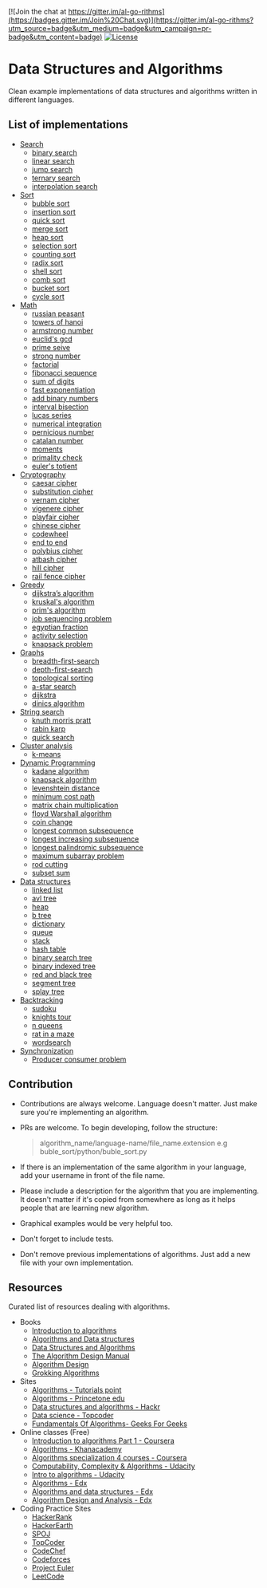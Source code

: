 [![Join the chat at https://gitter.im/al-go-rithms](https://badges.gitter.im/Join%20Chat.svg)](https://gitter.im/al-go-rithms?utm_source=badge&utm_medium=badge&utm_campaign=pr-badge&utm_content=badge)
[![License](https://img.shields.io/badge/license-MIT%20License-brightgreen.svg)](https://opensource.org/licenses/MIT)

# Data Structures and Algorithms

Clean example implementations of data structures and algorithms written in different languages.

## List of implementations

* [Search](search)
  * [binary search](search/binary_search)
  * [linear search](search/linear_search)
  * [jump search](search/jump_search)
  * [ternary search](search/ternary_search)
  * [interpolation search](search/interpolation_search)
* [Sort](sort)
  * [bubble sort](sort/bubble_sort)
  * [insertion sort](sort/insertion_sort)
  * [quick sort](sort/quick_sort)
  * [merge sort](sort/merge_sort)
  * [heap sort](sort/heap_sort)
  * [selection sort](sort/selection_sort)
  * [counting sort](sort/counting_sort)
  * [radix sort](sort/radix_sort)
  * [shell sort](sort/shell_sort)
  * [comb sort](sort/Comb_sort)
  * [bucket sort](sort/bucket_sort)
  * [cycle sort](sort/cycle_sort)
* [Math](math)
  * [russian peasant](math/russian_peasant)
  * [towers of hanoi](math/towers_of_hanoi)
  * [armstrong number](math/armstrong_number)
  * [euclid's gcd](math/euclids_gcd)
  * [prime seive](math/prime_seive)
  * [strong number](math/strong_number)
  * [factorial](math/factorial)
  * [fibonacci sequence](math/fibonacci)
  * [sum of digits](math/sum_of_digits)
  * [fast exponentiation](math/fast_exponentiation)
  * [add binary numbers](math/AddBinaryNumbers)
  * [interval bisection](math/interval_bisection)
  * [lucas series](math/lucas_series)
  * [numerical integration](math/numerical_integration)
  * [pernicious number](math/pernicious_number)
  * [catalan number](math/catalan)
  * [moments](math/moments)
  * [primality check](math/is_prime)
  * [euler's totient](math/eulers_totient_function)
* [Cryptography](cryptography)
  * [caesar cipher](cryptography/caesar_cipher)
  * [substitution cipher](cryptography/substitution_cipher)
  * [vernam cipher](cryptography/vernam_cipher)
  * [vigenere cipher](cryptography/vigenere_cipher)
  * [playfair cipher](cryptography/playfair_cipher)
  * [chinese cipher](cryptography/chinese_cipher)
  * [codewheel](cryptography/codewheel)
  * [end to end](cryptography/end_to_end)
  * [polybius cipher](cryptography/polybius_cipher)
  * [atbash cipher](cryptography/atbash_cipher)
  * [hill cipher](cryptography/hillcipher)
  * [rail fence cipher](cryptography/rail_fence_cipher)
* [Greedy](greedy)
  * [dijkstra’s algorithm](greedy/dijkstra’s_algorithm)
  * [kruskal's algorithm](greedy/kruskal's_algorithm)
  * [prim's algorithm](greedy/prim's_algorithm)
  * [job sequencing problem](greedy/Job_sequencing_problem)
  * [egyptian fraction](greedy/egyptian_fraction)
  * [activity selection](greedy/activity_selection)
  * [knapsack problem](greedy/knapsack_problem)
* [Graphs](graphsearch)
  * [breadth-first-search](graphsearch/breadth-first-search)
  * [depth-first-search](graphsearch/depth-first-search)
  * [topological sorting](graphsearch/topological_sorting)
  * [a-star search](graphsearch/a-star-search)
  * [dijkstra](graphsearch/dijkstra)
  * [dinics algorithm](graphsearch/dinics_algorithm)
* [String search](string_search)
  * [knuth morris pratt](string_search/knuth_morris_pratt)
  * [rabin karp](string_search/rabin_karp)
  * [quick search](string_search/quick_search)
* [Cluster analysis](cluster_analysis)
  * [k-means](cluster_analysis/k-means)
* [Dynamic Programming](dp)
  * [kadane algorithm](dp/kadane-_algorithm)
  * [knapsack algorithm](dp/knapsack_problem)
  * [levenshtein distance](dp/levenshtein_distance)
  * [minimum cost path](dp/min_cost_path)
  * [matrix chain multiplication](dp/matrix_chain_multiplication)
  * [floyd Warshall algorithm](dp/floyd_warshall_algorithm)
  * [coin change](dp/coin_change)
  * [longest common subsequence](dp/longest_common_subsequence)
  * [longest increasing subsequence](dp/longest_increasing_subsequence)
  * [longest palindromic subsequence](dp/longest_palindromic_subsequence)
  * [maximum subarray problem](dp/maximum_subarray_problem)
  * [rod cutting](dp/rod_cutting)
  * [subset sum](dp/subset_sum)
* [Data structures](data_structures)
  * [linked list](data_structures/linked_list)
  * [avl tree](data_structures/avl_tree)
  * [heap](data_structures/heap)
  * [b tree](data_structures/b_tree)
  * [dictionary](data_structures/dictionary)
  * [queue](data_structures/Queue)
  * [stack](data_structures/Stack)
  * [hash table](data_structures/hash_table)
  * [binary search tree](data_structures/binarySearch_tree)
  * [binary indexed tree](data_structures/binary_indexed_tree)
  * [red and black tree](data_structures/red_and_black_tree)
  * [segment tree](data_structures/segment_tree)
  * [splay tree](data_structures/Splay_trees)
* [Backtracking](backtracking)
  * [sudoku](backtracking/sudoku)
  * [knights tour](backtracking/knightsTour)
  * [n queens](backtracking/n-queens)
  * [rat in a maze](backtracking/rat_in_a_maze)
  * [wordsearch](backtracking/wordsearch)
* [Synchronization](synchronization)
  * [Producer consumer problem](synchronization/ProducerConsumer)

## Contribution
 * Contributions are always welcome. Language doesn't matter. Just make sure you're implementing an algorithm.
 * PRs are welcome. To begin developing, follow the structure:

   > algorithm_name/language-name/file_name.extension
   e.g
   > buble_sort/python/buble_sort.py

 * If there is an implementation of the same algorithm in your language, add your username in front of the file name.
 * Please include a description for the algorithm that you are implementing. It doesn't matter if it's copied from somewhere as long as it helps people that are learning new algorithm.
 * Graphical examples would be very helpful too.
 * Don't forget to include tests.
 * Don't remove previous implementations of algorithms. Just add a new file with your own implementation.

## Resources

 Curated list of resources dealing with algorithms.

 * Books
   * [Introduction to algorithms](https://www.amazon.com/Introduction-Algorithms-Second-Edition-Thomas/dp/0262032937)
   * [Algorithms and Data structures](https://www.amazon.com/Algorithms-Structures-Prentice-Hall-Automatic-Computation/dp/0130224189)
   * [Data Structures and Algorithms](https://www.amazon.com/Data-Structures-Algorithms-Alfred-Aho/dp/0201000237/ref=pd_sim_14_3?_encoding=UTF8&pd_rd_i=0201000237&pd_rd_r=XQVWWBZYKCYN7V573D1B&pd_rd_w=jmpvR&pd_rd_wg=FCwc5&psc=1&refRID=XQVWWBZYKCYN7V573D1B)
   * [The Algorithm Design Manual](https://www.amazon.com/Algorithm-Design-Manual-Steven-Skiena/dp/1849967202)
   * [Algorithm Design](https://www.amazon.com/Algorithm-Design-Jon-Kleinberg/dp/0321295358)
   * [Grokking Algorithms](https://www.amazon.com/Grokking-Algorithms-illustrated-programmers-curious/dp/1617292230/ref=zg_bs_3870_3?_encoding=UTF8&psc=1&refRID=CBQSARF3C86P7FMQ4DEV)
 * Sites
   * [Algorithms - Tutorials point](https://www.tutorialspoint.com/data_structures_algorithms/index.htm)
   * [Algorithms - Princetone edu](http://algs4.cs.princeton.edu/home/)
   * [Data structures and algorithms - Hackr](https://hackr.io/tutorials/learn-data-structures-algorithms)
   * [Data science - Topcoder](https://www.topcoder.com/community/data-science/data-science-tutorials/)
   * [Fundamentals Of Algorithms- Geeks For Geeks](http://www.geeksforgeeks.org/fundamentals-of-algorithms/)
 * Online classes (Free)
   * [Introduction to algorithms Part 1 - Coursera](https://www.coursera.org/learn/introduction-to-algorithms)
   * [Algorithms - Khanacademy](https://www.khanacademy.org/computing/computer-science/algorithms)
   * [Algorithms specialization 4 courses - Coursera](https://www.coursera.org/specializations/algorithms)
   * [Computability, Complexity & Algorithms - Udacity](https://www.udacity.com/course/computability-complexity-algorithms--ud061)
   * [Intro to algorithms - Udacity](https://www.udacity.com/course/intro-to-algorithms--cs215)
   * [Algorithms - Edx](https://www.edx.org/course/algorithms-iitbombayx-cs213-3x-0)
   * [Algorithms and data structures - Edx](https://www.edx.org/course/algorithms-data-structures-microsoft-dev285x)
   * [Algorithm Design and Analysis - Edx](https://courses.edx.org/courses/course-v1:PennX+SD3x+2T2017/course/)
 * Coding Practice Sites
    * [HackerRank](https://www.hackerrank.com/)
    * [HackerEarth](https://www.hackerearth.com/)
    * [SPOJ](http://www.spoj.com/)
    * [TopCoder](https://www.topcoder.com/)
    * [CodeChef](https://www.codechef.com/)
    * [Codeforces](http://codeforces.com/)
    * [Project Euler](https://projecteuler.net/)
    * [LeetCode](https://leetcode.com/)
